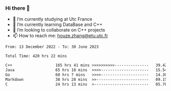 ### Hi there 👋
- 🔭 I’m currently studying at Utc France
- 🌱 I’m currently learning DataBase and C++
- 👯 I’m looking to collaborate on C++ projects
- 📫 How to reach me: houze.zhang@etu.utc.fr

<!--START_SECTION:waka-->

```txt
From: 13 December 2022 - To: 30 June 2023

Total Time: 420 hrs 22 mins

C++                   165 hrs 41 mins >>>>>>>>>>---------------   39.42 %
Java                  65 hrs 18 mins  >>>>---------------------   15.54 %
Go                    60 hrs 7 mins   >>>>---------------------   14.30 %
Markdown              38 hrs 28 mins  >>-----------------------   09.15 %
C                     24 hrs 13 mins  >------------------------   05.76 %
```

<!--END_SECTION:waka-->
